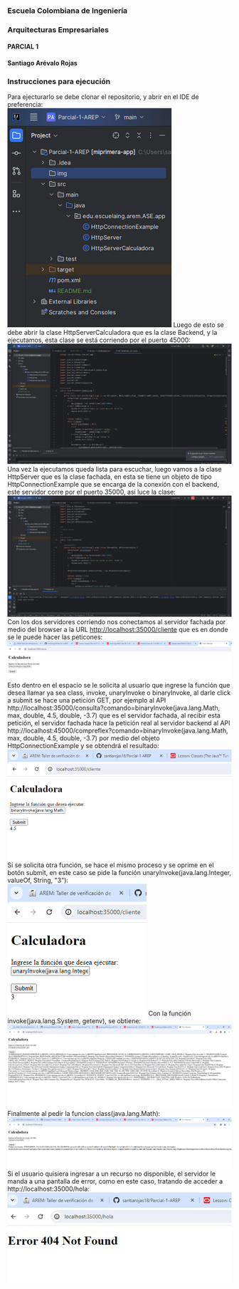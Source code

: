 ### Escuela Colombiana de Ingeniería

### Arquitecturas Empresariales



#### PARCIAL 1

#### Santiago Arévalo Rojas

### Instrucciones para ejecución
Para ejecturarlo se debe clonar el repositorio, y abrir en el IDE de preferencia:  
![img.png](img/img.png)
Luego de esto se debe abrir la clase HttpServerCalculadora que es la clase Backend, y la ejecutamos, esta clase se está corriendo por el puerto 45000:
![img.png](img/img2.png)
Una vez la ejecutamos queda lista para escuchar, luego vamos a la clase HttpServer que es la clase fachada, en esta se tiene un objeto de tipo HttpConnectionExample que se encarga de la conexión con el backend, este servidor corre por el puerto 35000, así luce la clase:  
![img.png](img/img3.png)  
Con los dos servidores corriendo nos conectamos al servidor fachada por medio del browser a la URL [http://localhost:35000/cliente](http://localhost:35000/cliente) que es en donde se le puede hacer las peticones:  
![img.png](img/img4.png)  
Esto dentro en el espacio se le solicita al usuario que ingrese la función que desea llamar ya sea class, invoke, unaryInvoke o binaryInvoke, al darle click a submit se hace una petición GET, por ejemplo al API http://localhost:35000/consulta?comando=binaryInvoke(java.lang.Math, max, double, 4.5, double, -3.7) que es el servidor fachada, al recibir esta petición, el servidor fachada hace la petición real al servidor backend al API http://localhost:45000/compreflex?comando=binaryInvoke(java.lang.Math, max, double, 4.5, double, -3.7) por medio del objeto HttpConnectionExample y se obtendrá el resultado:  
![img.png](img/img5.png)  
Si se solicita otra función, se hace el mismo proceso y se oprime en el botón submit, en este caso se pide la función unaryInvoke(java.lang.Integer, valueOf, String, "3"):  
![img.png](img/img7.png)
Con la función invoke(java.lang.System, getenv), se obtiene:  
![img.png](img/img8.png)
Finalmente al pedir la funcion class(java.lang.Math):  
![img.png](img/img10.png)
Si el usuario quisiera ingresar a un recurso no disponible, el servidor le manda a una pantalla de error, como en este caso, tratando de acceder a http://localhost:35000/hola:  
![img.png](img/img9.png)